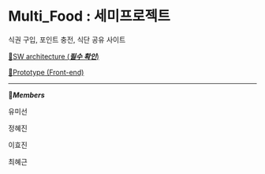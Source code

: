 # Multi_Food : 세미프로젝트


식권 구입, 포인트 충전, 식단 공유 사이트

[:book:SW architecture (***필수 확인***)](Architecture.md)

[:book:Prototype (Front-end)](Front_end.md)

---

:hugs:***Members***

유미선

정혜진

이효진

최혜근

